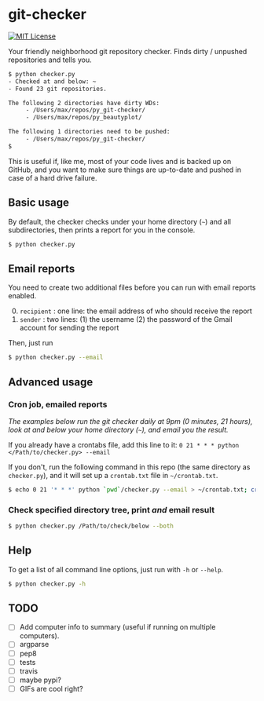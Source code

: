# git-checker

[![MIT License](https://img.shields.io/badge/license-MIT-blue.svg)](blob/master/LICENSE.txt)

Your friendly neighborhood git repository checker. Finds dirty / unpushed
repositories and tells you.

```bash
$ python checker.py
- Checked at and below: ~
- Found 23 git repositories.

The following 2 directories have dirty WDs:
	 - /Users/max/repos/py_git-checker/
	 - /Users/max/repos/py_beautyplot/

The following 1 directories need to be pushed:
	 - /Users/max/repos/py_git-checker/
$
```

This is useful if, like me, most of your code lives and is backed up on GitHub,
and you want to make sure things are up-to-date and pushed in case of a hard
drive failure.

## Basic usage

By default, the checker checks under your home directory (`~`) and all
subdirectories, then prints a report for you in the console.

```bash
$ python checker.py
```

## Email reports

You need to create two additional files before you can run with email reports
enabled.

0. `recipient` : one line: the email address of who should receive the report
0. `sender` : two lines: (1) the username (2) the password of the Gmail account
   for sending the report

Then, just run
```bash
$ python checker.py --email
```

## Advanced usage

### Cron job, emailed reports

_The examples below run the git checker daily at 9pm (0 minutes, 21 hours),
look at and below your home directory (`~`), and email you the result._

If you already have a crontabs file, add this line to it:
`0 21 * * * python </Path/to/checker.py> --email`

If you don't, run the following command in this repo (the same directory as
`checker.py`), and it will set up a `crontab.txt` file in `~/crontab.txt`.

```bash
$ echo 0 21 '* * *' python `pwd`/checker.py --email > ~/crontab.txt; crontab ~/crontab.txt
```

### Check specified directory tree, print _and_ email result

```bash
$ python checker.py /Path/to/check/below --both
```

## Help

To get a list of all command line options, just run with `-h` or `--help`.

```bash
$ python checker.py -h
```

## TODO

- [ ] Add computer info to summary (useful if running on multiple computers).
- [ ] argparse
- [ ] pep8
- [ ] tests
- [ ] travis
- [ ] maybe pypi?
- [ ] GIFs are cool right?
